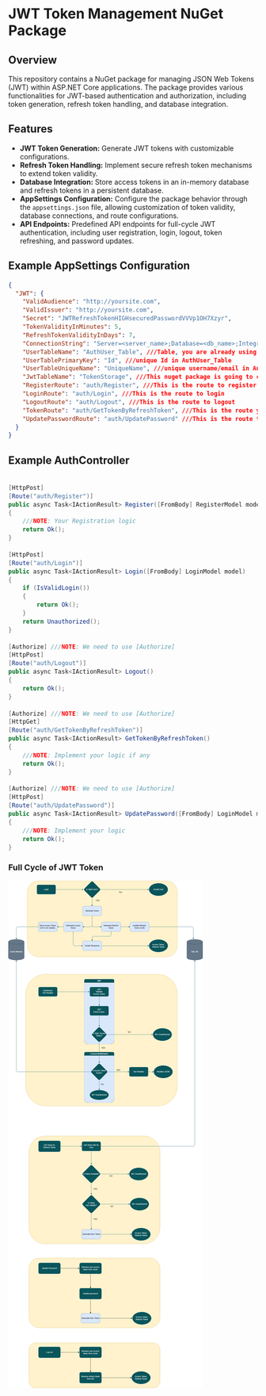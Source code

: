 # JWT Token Management NuGet Package

## Overview
This repository contains a NuGet package for managing JSON Web Tokens (JWT) within ASP.NET Core applications. The package provides various functionalities for JWT-based authentication and authorization, including token generation, refresh token handling, and database integration.

## Features
- **JWT Token Generation:** Generate JWT tokens with customizable configurations.
- **Refresh Token Handling:** Implement secure refresh token mechanisms to extend token validity.
- **Database Integration:** Store access tokens in an in-memory database and refresh tokens in a persistent database.
- **AppSettings Configuration:** Configure the package behavior through the `appsettings.json` file, allowing customization of token validity, database connections, and route configurations.
- **API Endpoints:** Predefined API endpoints for full-cycle JWT authentication, including user registration, login, logout, token refreshing, and password updates.

## Example AppSettings Configuration
```json
{
  "JWT": {
    "ValidAudience": "http://yoursite.com",
    "ValidIssuer": "http://yoursite.com",
    "Secret": "JWTRefreshTokenHIGHsecuredPasswordVVVp1OH7Xzyr",
    "TokenValidityInMinutes": 5,
    "RefreshTokenValidityInDays": 7,
    "ConnectionString": "Server=<server_name>;Database=<db_name>;Integrated Security=True;Trusted_Connection=True;TrustServerCertificate=True;",
    "UserTableName": "AuthUser_Table", ///Table, you are already using to save user data like, AuthUser_Table
    "UserTablePrimaryKey": "Id", ///unique Id in AuthUser_Table
    "UserTableUniqueName": "UniqueName", ///unique username/email in AuthUser_Table
    "JwtTableName": "TokenStorage", ///This nuget package is going to create a table to store token, TokenStorage_Table
    "RegisterRoute": "auth/Register", ///This is the route to register new user
    "LoginRoute": "auth/Login", ///This is the route to login
    "LogoutRoute": "auth/Logout", ///This is the route to logout
    "TokenRoute": "auth/GetTokenByRefreshToken", ///This is the route you need to create for fetching Refresh token
    "UpdatePasswordRoute": "auth/UpdatePassword" ///This is the route to update/edit password
  }
}
```
## Example AuthController
```c#

[HttpPost]
[Route("auth/Register")]
public async Task<IActionResult> Register([FromBody] RegisterModel model)
{
    ///NOTE: Your Registration logic
    return Ok();
}

[HttpPost]
[Route("auth/Login")]
public async Task<IActionResult> Login([FromBody] LoginModel model)
{
    if (IsValidLogin())
    {
        return Ok();
    }
    return Unauthorized();
}

[Authorize] ///NOTE: We need to use [Authorize]
[HttpPost]
[Route("auth/Logout")]
public async Task<IActionResult> Logout()
{
    return Ok();
}

[Authorize] ///NOTE: We need to use [Authorize]
[HttpGet]
[Route("auth/GetTokenByRefreshToken")]
public async Task<IActionResult> GetTokenByRefreshToken()
{
    ///NOTE: Implement your logic if any
    return Ok();
}

[Authorize] ///NOTE: We need to use [Authorize]
[HttpPost]
[Route("auth/UpdatePassword")]
public async Task<IActionResult> UpdatePassword([FromBody] LoginModel model)
{
    ///NOTE: Implement your logic
    return Ok();
}
```

### Full Cycle of JWT Token
![alt text](image.png)